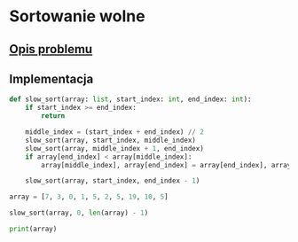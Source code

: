 # Sortowanie wolne

## [Opis problemu](../../../../algorithms/sorting/slow-sort.md)

## Implementacja

```python linenums="1"
def slow_sort(array: list, start_index: int, end_index: int):
    if start_index >= end_index:
        return

    middle_index = (start_index + end_index) // 2
    slow_sort(array, start_index, middle_index)
    slow_sort(array, middle_index + 1, end_index)
    if array[end_index] < array[middle_index]:
        array[middle_index], array[end_index] = array[end_index], array[middle_index]

    slow_sort(array, start_index, end_index - 1)

array = [7, 3, 0, 1, 5, 2, 5, 19, 10, 5]

slow_sort(array, 0, len(array) - 1)

print(array)
```
